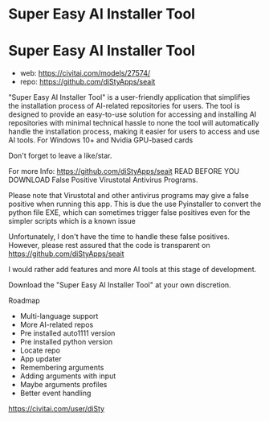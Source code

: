 Super Easy AI Installer Tool
========================

# Super Easy AI Installer Tool

* web: https://civitai.com/models/27574/
* repo: https://github.com/diStyApps/seait

"Super Easy AI Installer Tool" is a user-friendly application that simplifies the installation process of AI-related repositories for users. The tool is designed to provide an easy-to-use solution for accessing and installing AI repositories with minimal technical hassle to none the tool will automatically handle the installation process, making it easier for users to access and use AI tools.
For Windows 10+ and Nvidia GPU-based cards

Don't forget to leave a like/star.

For more Info:
https://github.com/diStyApps/seait
READ BEFORE YOU DOWNLOAD
False Positive Virustotal Antivirus Programs.

Please note that Virustotal and other antivirus programs may give a false positive when running this app. This is due the use Pyinstaller to convert the python file EXE, which can sometimes trigger false positives even for the simpler scripts which is a known issue

Unfortunately, I don't have the time to handle these false positives. However, please rest assured that the code is transparent on https://github.com/diStyApps/seait

I would rather add features and more AI tools at this stage of development.

Download the "Super Easy AI Installer Tool" at your own discretion.

Roadmap
* Multi-language support
* More AI-related repos
* Pre installed auto1111 version
* Pre installed python version
* Locate repo
* App updater
* Remembering arguments
* Adding arguments with input
* Maybe arguments profiles
* Better event handling

https://civitai.com/user/diSty
